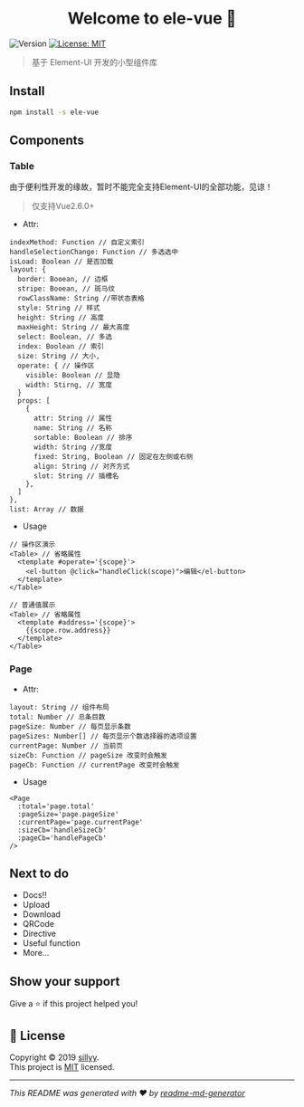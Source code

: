 <h1 align="center">Welcome to ele-vue 👋</h1>
<p>
  <img alt="Version" src="https://img.shields.io/npm/v/ele-vue.svg">
  <a href="MIT">
    <img alt="License: MIT" src="https://img.shields.io/badge/License-MIT-yellow.svg" target="_blank" />
  </a>
</p>

> 基于 Element-UI 开发的小型组件库

## Install

```sh
npm install -s ele-vue
```

## Components

### Table
由于便利性开发的缘故，暂时不能完全支持Element-UI的全部功能，见谅！
> 仅支持Vue2.6.0+ 

- Attr:

```
indexMethod: Function // 自定义索引
handleSelectionChange: Function // 多选选中
isLoad: Boolean // 是否加载
layout: {
  border: Booean, // 边框
  stripe: Booean, // 斑马纹
  rowClassName: String //带状态表格
  style: String // 样式
  height: String // 高度
  maxHeight: String // 最大高度
  select: Boolean, // 多选
  index: Boolean // 索引
  size: String // 大小,
  operate: { // 操作区
    visible: Boolean // 显隐
    width: Stirng, // 宽度
  }
  props: [
    {
      attr: String // 属性
      name: String // 名称
      sortable: Boolean // 排序
      width: String //宽度
      fixed: String, Boolean // 固定在左侧或右侧
      align: String // 对齐方式
      slot: String // 插槽名
    },
  ]
},
list: Array // 数据
```

- Usage

```
// 操作区演示
<Table> // 省略属性
  <template #operate='{scope}'>
    <el-button @click="handleClick(scope)">编辑</el-button>
  </template>
</Table>
```

```
// 普通值展示
<Table> // 省略属性
  <template #address='{scope}'>
    {{scope.row.address}}
  </template>
</Table>
```

### Page
- Attr:
```
layout: String // 组件布局
total: Number // 总条目数 
pageSize: Number // 每页显示条数
pageSizes: Number[] // 每页显示个数选择器的选项设置
currentPage: Number // 当前页
sizeCb: Function // pageSize 改变时会触发
pageCb: Function // currentPage 改变时会触发
```

- Usage
```
<Page
  :total='page.total'
  :pageSize='page.pageSize'
  :currentPage='page.currentPage'
  :sizeCb='handleSizeCb'
  :pageCb='handlePageCb'
/>
```

## Next to do
- Docs‼
- Upload
- Download
- QRCode
- Directive
- Useful function
- More...

## Show your support

Give a ⭐️ if this project helped you!

## 📝 License

Copyright © 2019 [sillyy](https://github.com/sillyy).<br />
This project is [MIT](MIT) licensed.

---

_This README was generated with ❤️ by [readme-md-generator](https://github.com/kefranabg/readme-md-generator)_
